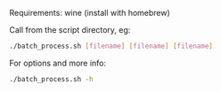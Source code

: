 Requirements:
wine (install with homebrew)


Call from the script directory, eg:
```bash
./batch_process.sh [filename] [filename] [filename]
```

For options and more info:
```bash
./batch_process.sh -h
```
